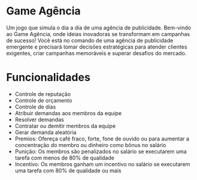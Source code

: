 # Game Agência
Um jogo que simula o dia a dia de uma agência de publicidade.
Bem-vindo ao Game Agência, onde ideias inovadoras se transformam em campanhas de sucesso! Você está no comando de uma agência de publicidade emergente e precisará tomar decisões estratégicas para atender clientes exigentes, criar campanhas memoráveis e superar desafios do mercado.
<h1>Funcionalidades</h1>
<ul>
<li>Controle de reputação</li>
<li>Controle de orçamento</li>
<li>Controle de dias</li>
<li>Atribuir demandas aos membros da equipe</li>
<li>Resolver demandas</li>
<li>Contratar ou demitir membros da equipe</li>
<li>Gerar demanda aleatória</li>
<li>Premios: Ofereça café fraco, forte, fone de ouvido ou para aumentar a concentração do membro ou dinheiro como bônus no salário</li>
<li>Punição: Os membros são penalizados no salário se executarem uma tarefa com menos de 80% de qualidade</li>
<li>Incentivo: Os membros ganham um incentivo no salário se executarem uma tarefa com 80% de qualidade ou mais</li>
</ul>
